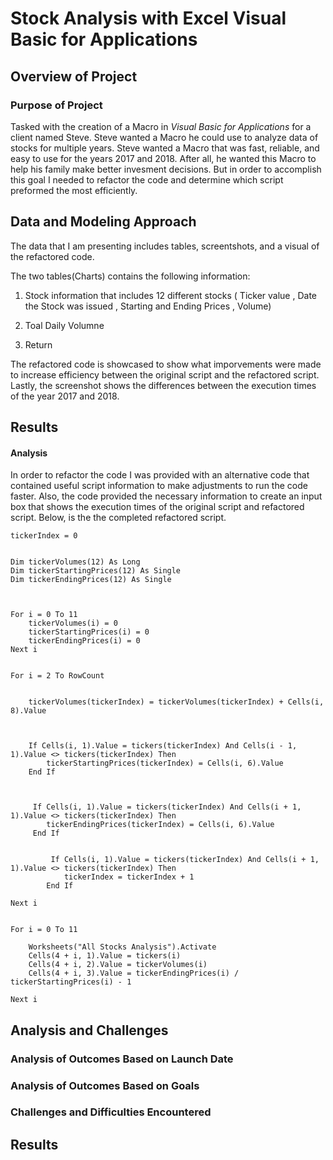 # Stock Analysis with Excel Visual Basic for Applications 

## Overview of Project

### Purpose of Project

Tasked with the creation of a Macro in *Visual Basic for Applications* for a client named Steve. Steve wanted a Macro he could use to analyze data of stocks for multiple years. Steve wanted a Macro that was fast, reliable, and easy to use for the years 2017 and 2018. After all, he wanted this Macro to help his family make better invesment decisions. But in order to accomplish this goal I needed to refactor the code and determine which script preformed the most efficiently. 

## Data and Modeling Approach 
The data that I am presenting includes tables, screentshots, and a visual of the refactored code.


The two tables(Charts) contains the following information:
1. Stock information that includes 12 different stocks 
    ( Ticker value 
    , Date the Stock was issued 
    , Starting and Ending Prices 
    , Volume)
    
2. Toal Daily Volumne 

3. Return 

The refactored code is showcased to show what imporvements were made to increase efficiency between the original script and the refactored script. Lastly, the screenshot shows the differences between the execution times of the year 2017 and 2018.

## Results
#### Analysis 
In order to refactor the code I was provided with an alternative code that contained useful script information to make adjustments to run the code faster. Also, the code provided the necessary information to create an input box that shows the execution times of the original script and refactored script. Below, is the the completed refactored script. 




    tickerIndex = 0

    
    Dim tickerVolumes(12) As Long
    Dim tickerStartingPrices(12) As Single
    Dim tickerEndingPrices(12) As Single
    
    
    
    For i = 0 To 11
        tickerVolumes(i) = 0
        tickerStartingPrices(i) = 0
        tickerEndingPrices(i) = 0
    Next i
   
    
    For i = 2 To RowCount
    
        
        tickerVolumes(tickerIndex) = tickerVolumes(tickerIndex) + Cells(i, 8).Value
        
        
        
        If Cells(i, 1).Value = tickers(tickerIndex) And Cells(i - 1, 1).Value <> tickers(tickerIndex) Then
            tickerStartingPrices(tickerIndex) = Cells(i, 6).Value
        End If
        
        
        
         If Cells(i, 1).Value = tickers(tickerIndex) And Cells(i + 1, 1).Value <> tickers(tickerIndex) Then
            tickerEndingPrices(tickerIndex) = Cells(i, 6).Value
         End If

            
             If Cells(i, 1).Value = tickers(tickerIndex) And Cells(i + 1, 1).Value <> tickers(tickerIndex) Then
                tickerIndex = tickerIndex + 1
            End If
    
    Next i
    
    
    For i = 0 To 11
        
        Worksheets("All Stocks Analysis").Activate
        Cells(4 + i, 1).Value = tickers(i)
        Cells(4 + i, 2).Value = tickerVolumes(i)
        Cells(4 + i, 3).Value = tickerEndingPrices(i) / tickerStartingPrices(i) - 1
        
    Next i
    
## Analysis and Challenges

### Analysis of Outcomes Based on Launch Date

### Analysis of Outcomes Based on Goals

### Challenges and Difficulties Encountered

## Results

